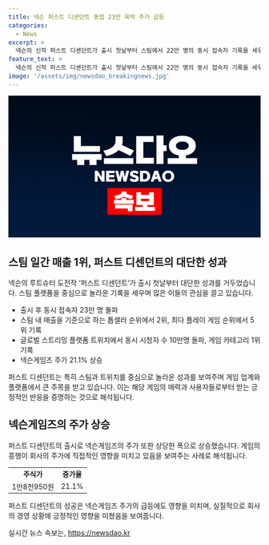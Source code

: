 ```yaml
---
title: 넥슨 퍼스트 디센던트 동접 23만 육박 주가 급등
categories:
  - News
excerpt: >
  넥슨의 신작 퍼스트 디센던트가 출시 첫날부터 스팀에서 22만 명의 동시 접속자 기록을 세우며 센세이션을 일으키고 있다. 게임은 스팀에서 톱셀러 순위 2위, 전체 카테고리에서 5위를 차지하고 있으며, 트위치에서도 1위에 올랐다. 이로써 넥슨게임즈의 주가는 21.1% 상승하며 급등 중이다. 이에 대한 넥슨 관계자의 발언은 게임의 글로벌 인기를 강조하고 있다.
feature_text: >
  넥슨의 신작 퍼스트 디센던트가 출시 첫날부터 스팀에서 22만 명의 동시 접속자 기록을 세우며 센세이션을 일으키고 있다. 게임은 스팀에서 톱셀러 순위 2위, 전체 카테고리에서 5위를 차지하고 있으며, 트위치에서도 1위에 올랐다. 이로써 넥슨게임즈의 주가는 21.1% 상승하며 급등 중이다. 이에 대한 넥슨 관계자의 발언은 게임의 글로벌 인기를 강조하고 있다.
image: '/assets/img/newsdao_breakingnews.jpg'
---
```


<p><img src="/assets/img/newsdao_breakingnews.jpg" alt="ranknews 속보" /></p>

<h2 data-ke-size="size26">스팀 일간 매출 1위, 퍼스트 디센던트의 대단한 성과</h2>

<p data-ke-size="size16">넥슨의 루트슈터 도전작 ‘퍼스트 디센던트’가 출시 첫날부터 대단한 성과를 거두었습니다. 스팀 플랫폼을 중심으로 놀라운 기록을 세우며 많은 이들의 관심을 끌고 있습니다. </p>

<ul>
  <li>출시 후 동시 접속자 23만 명 돌파</li>
  <li>스팀 내 매출을 기준으로 하는 톱셀러 순위에서 2위, 최다 플레이 게임 순위에서 5위 기록</li>
  <li>글로벌 스트리밍 플랫폼 트위치에서 동시 시청자 수 10만명 돌파, 게임 카테고리 1위 기록</li>
  <li>넥슨게임즈 주가 21.1% 상승</li>
</ul>

<p data-ke-size="size16">퍼스트 디센던트는 특히 스팀과 트위치를 중심으로 놀라운 성과를 보여주며 게임 업계와 플랫폼에서 큰 주목을 받고 있습니다. 이는 해당 게임의 매력과 사용자들로부터 받는 긍정적인 반응을 증명하는 것으로 해석됩니다.</p>

<h2 data-ke-size="size26">넥슨게임즈의 주가 상승</h2>

<p data-ke-size="size16">퍼스트 디센던트의 출시로 넥슨게임즈의 주가 또한 상당한 폭으로 상승했습니다. 게임의 흥행이 회사의 주가에 직접적인 영향을 미치고 있음을 보여주는 사례로 해석됩니다. </p>

<table>
  <tr>
    <td style="text-align: center; height: 17px;"><b>주식가</b></td>
    <td style="text-align: center; height: 17px;"><b>증가율</b></td>
  </tr>
  <tr>
    <td style="text-align: center; height: 17px;">1만8천950원</td>
    <td style="text-align: center; height: 17px;">21.1%</td>
  </tr>
</table>

<p data-ke-size="size16">퍼스트 디센던트의 성공은 넥슨게임즈 주가의 급등에도 영향을 미치며, 실질적으로 회사의 경영 상황에 긍정적인 영향을 미쳤음을 보여줍니다.</p>
실시간 뉴스 속보는, <a href="https://newsdao.kr" rel="dofollow">https://newsdao.kr</a>


